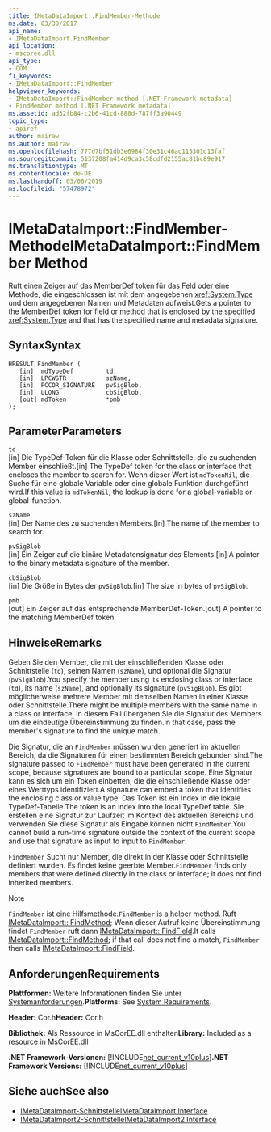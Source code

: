 ```yaml
---
title: IMetaDataImport::FindMember-Methode
ms.date: 03/30/2017
api_name:
- IMetaDataImport.FindMember
api_location:
- mscoree.dll
api_type:
- COM
f1_keywords:
- IMetaDataImport::FindMember
helpviewer_keywords:
- IMetaDataImport::FindMember method [.NET Framework metadata]
- FindMember method [.NET Framework metadata]
ms.assetid: ad32fb84-c2b6-41cd-888d-787ff3a90449
topic_type:
- apiref
author: mairaw
ms.author: mairaw
ms.openlocfilehash: 777d7bf51db3e6984f30e31c46ac115301d13faf
ms.sourcegitcommit: 5137208fa414d9ca3c58cdfd2155ac81bc89e917
ms.translationtype: MT
ms.contentlocale: de-DE
ms.lasthandoff: 03/06/2019
ms.locfileid: "57478972"
---
```

# <a name="imetadataimportfindmember-method"></a><span data-ttu-id="c78c5-102">IMetaDataImport::FindMember-Methode</span><span class="sxs-lookup"><span data-stu-id="c78c5-102">IMetaDataImport::FindMember Method</span></span>
<span data-ttu-id="c78c5-103">Ruft einen Zeiger auf das MemberDef token für das Feld oder eine Methode, die eingeschlossen ist mit dem angegebenen <xref:System.Type> und dem angegebenen Namen und Metadaten aufweist.</span><span class="sxs-lookup"><span data-stu-id="c78c5-103">Gets a pointer to the MemberDef token for field or method that is enclosed by the specified <xref:System.Type> and that has the specified name and metadata signature.</span></span>  
  
## <a name="syntax"></a><span data-ttu-id="c78c5-104">Syntax</span><span class="sxs-lookup"><span data-stu-id="c78c5-104">Syntax</span></span>  
  
```  
HRESULT FindMember (  
   [in]  mdTypeDef         td,  
   [in]  LPCWSTR           szName,   
   [in]  PCCOR_SIGNATURE   pvSigBlob,   
   [in]  ULONG             cbSigBlob,   
   [out] mdToken           *pmb  
);  
```  
  
## <a name="parameters"></a><span data-ttu-id="c78c5-105">Parameter</span><span class="sxs-lookup"><span data-stu-id="c78c5-105">Parameters</span></span>  
 `td`  
 <span data-ttu-id="c78c5-106">[in] Die TypeDef-Token für die Klasse oder Schnittstelle, die zu suchenden Member einschließt.</span><span class="sxs-lookup"><span data-stu-id="c78c5-106">[in] The TypeDef token for the class or interface that encloses the member to search for.</span></span> <span data-ttu-id="c78c5-107">Wenn dieser Wert ist `mdTokenNil`, die Suche für eine globale Variable oder eine globale Funktion durchgeführt wird.</span><span class="sxs-lookup"><span data-stu-id="c78c5-107">If this value is `mdTokenNil`, the lookup is done for a global-variable or global-function.</span></span>  
  
 `szName`  
 <span data-ttu-id="c78c5-108">[in] Der Name des zu suchenden Members.</span><span class="sxs-lookup"><span data-stu-id="c78c5-108">[in] The name of the member to search for.</span></span>  
  
 `pvSigBlob`  
 <span data-ttu-id="c78c5-109">[in] Ein Zeiger auf die binäre Metadatensignatur des Elements.</span><span class="sxs-lookup"><span data-stu-id="c78c5-109">[in] A pointer to the binary metadata signature of the member.</span></span>  
  
 `cbSigBlob`  
 <span data-ttu-id="c78c5-110">[in] Die Größe in Bytes der `pvSigBlob`.</span><span class="sxs-lookup"><span data-stu-id="c78c5-110">[in] The size in bytes of `pvSigBlob`.</span></span>  
  
 `pmb`  
 <span data-ttu-id="c78c5-111">[out] Ein Zeiger auf das entsprechende MemberDef-Token.</span><span class="sxs-lookup"><span data-stu-id="c78c5-111">[out] A pointer to the matching MemberDef token.</span></span>  
  
## <a name="remarks"></a><span data-ttu-id="c78c5-112">Hinweise</span><span class="sxs-lookup"><span data-stu-id="c78c5-112">Remarks</span></span>  
 <span data-ttu-id="c78c5-113">Geben Sie den Member, die mit der einschließenden Klasse oder Schnittstelle (`td`), seinen Namen (`szName`), und optional die Signatur (`pvSigBlob`).</span><span class="sxs-lookup"><span data-stu-id="c78c5-113">You specify the member using its enclosing class or interface (`td`), its name (`szName`), and optionally its signature (`pvSigBlob`).</span></span> <span data-ttu-id="c78c5-114">Es gibt möglicherweise mehrere Member mit demselben Namen in einer Klasse oder Schnittstelle.</span><span class="sxs-lookup"><span data-stu-id="c78c5-114">There might be multiple members with the same name in a class or interface.</span></span> <span data-ttu-id="c78c5-115">In diesem Fall übergeben Sie die Signatur des Members um die eindeutige Übereinstimmung zu finden.</span><span class="sxs-lookup"><span data-stu-id="c78c5-115">In that case, pass the member's signature to find the unique match.</span></span>  
  
 <span data-ttu-id="c78c5-116">Die Signatur, die an `FindMember` müssen wurden generiert im aktuellen Bereich, da die Signaturen für einen bestimmten Bereich gebunden sind.</span><span class="sxs-lookup"><span data-stu-id="c78c5-116">The signature passed to `FindMember` must have been generated in the current scope, because signatures are bound to a particular scope.</span></span> <span data-ttu-id="c78c5-117">Eine Signatur kann es sich um ein Token einbetten, die die einschließende Klasse oder eines Werttyps identifiziert.</span><span class="sxs-lookup"><span data-stu-id="c78c5-117">A signature can embed a token that identifies the enclosing class or value type.</span></span> <span data-ttu-id="c78c5-118">Das Token ist ein Index in die lokale TypeDef-Tabelle.</span><span class="sxs-lookup"><span data-stu-id="c78c5-118">The token is an index into the local TypeDef table.</span></span> <span data-ttu-id="c78c5-119">Sie erstellen eine Signatur zur Laufzeit im Kontext des aktuellen Bereichs und verwenden Sie diese Signatur als Eingabe können nicht `FindMember`.</span><span class="sxs-lookup"><span data-stu-id="c78c5-119">You cannot build a run-time signature outside the context of the current scope and use that signature as input to input to `FindMember`.</span></span>  
  
 <span data-ttu-id="c78c5-120">`FindMember` Sucht nur Member, die direkt in der Klasse oder Schnittstelle definiert wurden. Es findet keine geerbte Member.</span><span class="sxs-lookup"><span data-stu-id="c78c5-120">`FindMember` finds only members that were defined directly in the class or interface; it does not find inherited members.</span></span>  
  
> [!NOTE]
>  <span data-ttu-id="c78c5-121">`FindMember` ist eine Hilfsmethode.</span><span class="sxs-lookup"><span data-stu-id="c78c5-121">`FindMember` is a helper method.</span></span> <span data-ttu-id="c78c5-122">Ruft [IMetaDataImport:: FindMethod](../../../../docs/framework/unmanaged-api/metadata/imetadataimport-findmethod-method.md); Wenn dieser Aufruf keine Übereinstimmung findet `FindMember` ruft dann [IMetaDataImport:: FindField](../../../../docs/framework/unmanaged-api/metadata/imetadataimport-findfield-method.md).</span><span class="sxs-lookup"><span data-stu-id="c78c5-122">It calls [IMetaDataImport::FindMethod](../../../../docs/framework/unmanaged-api/metadata/imetadataimport-findmethod-method.md); if that call does not find a match, `FindMember` then calls [IMetaDataImport::FindField](../../../../docs/framework/unmanaged-api/metadata/imetadataimport-findfield-method.md).</span></span>  
  
## <a name="requirements"></a><span data-ttu-id="c78c5-123">Anforderungen</span><span class="sxs-lookup"><span data-stu-id="c78c5-123">Requirements</span></span>  
 <span data-ttu-id="c78c5-124">**Plattformen:** Weitere Informationen finden Sie unter [Systemanforderungen](../../../../docs/framework/get-started/system-requirements.md).</span><span class="sxs-lookup"><span data-stu-id="c78c5-124">**Platforms:** See [System Requirements](../../../../docs/framework/get-started/system-requirements.md).</span></span>  
  
 <span data-ttu-id="c78c5-125">**Header:** Cor.h</span><span class="sxs-lookup"><span data-stu-id="c78c5-125">**Header:** Cor.h</span></span>  
  
 <span data-ttu-id="c78c5-126">**Bibliothek:** Als Ressource in MsCorEE.dll enthalten</span><span class="sxs-lookup"><span data-stu-id="c78c5-126">**Library:** Included as a resource in MsCorEE.dll</span></span>  
  
 <span data-ttu-id="c78c5-127">**.NET Framework-Versionen:** [!INCLUDE[net_current_v10plus](../../../../includes/net-current-v10plus-md.md)]</span><span class="sxs-lookup"><span data-stu-id="c78c5-127">**.NET Framework Versions:** [!INCLUDE[net_current_v10plus](../../../../includes/net-current-v10plus-md.md)]</span></span>  
  
## <a name="see-also"></a><span data-ttu-id="c78c5-128">Siehe auch</span><span class="sxs-lookup"><span data-stu-id="c78c5-128">See also</span></span>
- [<span data-ttu-id="c78c5-129">IMetaDataImport-Schnittstelle</span><span class="sxs-lookup"><span data-stu-id="c78c5-129">IMetaDataImport Interface</span></span>](../../../../docs/framework/unmanaged-api/metadata/imetadataimport-interface.md)
- [<span data-ttu-id="c78c5-130">IMetaDataImport2-Schnittstelle</span><span class="sxs-lookup"><span data-stu-id="c78c5-130">IMetaDataImport2 Interface</span></span>](../../../../docs/framework/unmanaged-api/metadata/imetadataimport2-interface.md)
